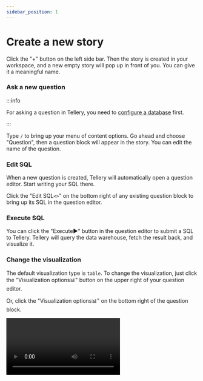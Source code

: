 ```yaml
---
sidebar_position: 1
---
```



# Create a new story



Click the "+" button on the left side bar. Then the story is created in your workspace, and a new empty story will pop up in front of you. You can give it a meaningful name.



### Ask a new question


:::info

For asking a question in Tellery, you need to [configure a database](/docs/how-to-use/configure-database) first.

:::


Type `/` to bring up your menu of content options. Go ahead and choose "Question", then a question block will appear in the story. You can edit the name of the question.


### Edit SQL



When a new question is created, Tellery will automatically open a question editor. Start writing your SQL there.


Click the "Edit SQL`<>`" on the bottom right of any existing question block to bring up its SQL in the question editor.


### Execute SQL


You can click the "Execute▶️" button in the question editor to submit a SQL to Tellery. Tellery will query the data warehouse, fetch the result back, and visualize it.


### Change the visualization


The default visualization type is `table`. To change the visualization, just click the "Visualization options📊" button on the upper right of your question editor.


Or, click the "Visualization options📊" on the bottom right of the question block.


<video src='/img/tutorial/edit-question.mp4' controls />


### Add your words


Besides the question block, you can also insert a narrative block by simply typing the `/` command.


Here’s a list of basic blocks in Tellery:


* Text
* Header
* Image
* Bulleted list
* Toggle list
* Checked list
* Separator
* Quote



Tellery provides [markdown](/docs/how-to-use/shortcut#markdown-styling) syntax you're familiar with to add your narratives. The typing experience is simple. You can put your relevant explanations to visualization, making it possible for stakeholders to understand your story.



### Drag and drop


<video src='/img/tutorial/arrange-layout.mp4' controls/>



Any text or chart in a story can be dragged wherever you want it.


Move your mouse to the block and the `⋮⋮` icon will appear to the left of it. You can drag and drop the block by holding this handle.



### Arrange the layout


To resize a question block, you can drag the right or bottom edges of it.


Drag-and-dropping a block to the right side of another creates columns. Hovering over the space between columns, you will see a separator. Drag and drop the separator to resize its width.


Change the width of a story from the upper right `•••` menu on your story. Making a story "Full-width" will allow you to put more content horizontally.
